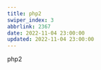 ```yaml
---
title: php2
swiper_index: 3
abbrlink: 2367
date: 2022-11-04 23:00:00
updated: 2022-11-04 23:00:00
---
```


php2
